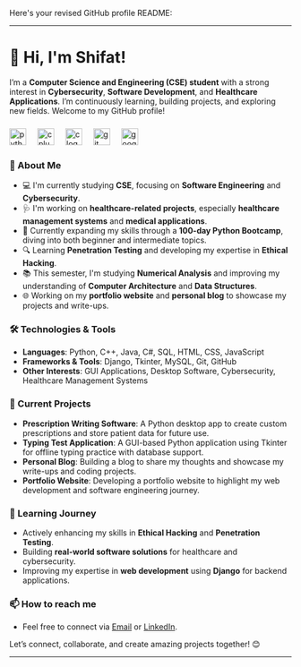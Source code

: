 Here's your revised GitHub profile README:

---

# 👋 Hi, I'm Shifat!

I’m a **Computer Science and Engineering (CSE) student** with a strong interest in **Cybersecurity**, **Software Development**, and **Healthcare Applications**. I’m continuously learning, building projects, and exploring new fields. Welcome to my GitHub profile!
###

<div align="left">
  <img src="https://cdn.jsdelivr.net/gh/devicons/devicon/icons/python/python-original.svg" height="30" alt="python logo"  />
  <img width="12" />
  <img src="https://cdn.jsdelivr.net/gh/devicons/devicon/icons/cplusplus/cplusplus-original.svg" height="30" alt="cplusplus logo"  />
  <img width="12" />
  <img src="https://cdn.jsdelivr.net/gh/devicons/devicon/icons/c/c-original.svg" height="30" alt="c logo"  />
  <img width="12" />
  <img src="https://cdn.jsdelivr.net/gh/devicons/devicon/icons/git/git-original.svg" height="30" alt="git logo"  />
  <img width="12" />
  <img src="https://cdn.jsdelivr.net/gh/devicons/devicon/icons/googlecloud/googlecloud-original.svg" height="30" alt="googlecloud logo"  />
</div>

###

### 🚀 About Me
- 💻 I'm currently studying **CSE**, focusing on **Software Engineering** and **Cybersecurity**.
- 🩺 I'm working on **healthcare-related projects**, especially **healthcare management systems** and **medical applications**.
- 🌱 Currently expanding my skills through a **100-day Python Bootcamp**, diving into both beginner and intermediate topics.
- 🔍 Learning **Penetration Testing** and developing my expertise in **Ethical Hacking**.
- 📚 This semester, I'm studying **Numerical Analysis** and improving my understanding of **Computer Architecture** and **Data Structures**.
- 🌐 Working on my **portfolio website** and **personal blog** to showcase my projects and write-ups.

### 🛠️ Technologies & Tools
- **Languages**: Python, C++, Java, C#, SQL, HTML, CSS, JavaScript
- **Frameworks & Tools**: Django, Tkinter, MySQL, Git, GitHub
- **Other Interests**: GUI Applications, Desktop Software, Cybersecurity, Healthcare Management Systems

### 🔭 Current Projects
- **Prescription Writing Software**: A Python desktop app to create custom prescriptions and store patient data for future use.
- **Typing Test Application**: A GUI-based Python application using Tkinter for offline typing practice with database support.
- **Personal Blog**: Building a blog to share my thoughts and showcase my write-ups and coding projects.
- **Portfolio Website**: Developing a portfolio website to highlight my web development and software engineering journey.

### 🌱 Learning Journey
- Actively enhancing my skills in **Ethical Hacking** and **Penetration Testing**.
- Building **real-world software solutions** for healthcare and cybersecurity.
- Improving my expertise in **web development** using **Django** for backend applications.

### 📫 How to reach me
- Feel free to connect via [Email](mailto:your.email@example.com) or [LinkedIn](https://linkedin.com/in/your-profile).

Let’s connect, collaborate, and create amazing projects together! 😊

---
